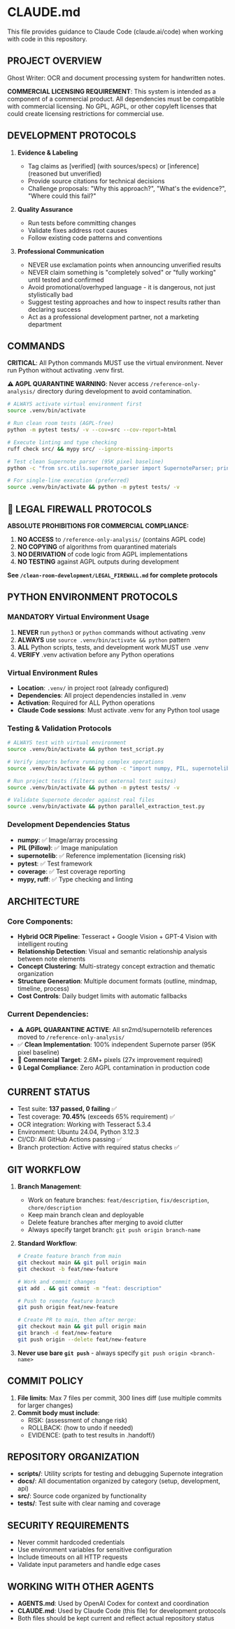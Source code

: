 # CLAUDE.md

This file provides guidance to Claude Code (claude.ai/code) when working with code in this repository.

## PROJECT OVERVIEW

Ghost Writer: OCR and document processing system for handwritten notes.

**COMMERCIAL LICENSING REQUIREMENT**: This system is intended as a component of a commercial product. All dependencies must be compatible with commercial licensing. No GPL, AGPL, or other copyleft licenses that could create licensing restrictions for commercial use.

## DEVELOPMENT PROTOCOLS

1. **Evidence & Labeling**  
   - Tag claims as [verified] (with sources/specs) or [inference] (reasoned but unverified)
   - Provide source citations for technical decisions
   - Challenge proposals: "Why this approach?", "What's the evidence?", "Where could this fail?"

2. **Quality Assurance**
   - Run tests before committing changes
   - Validate fixes address root causes
   - Follow existing code patterns and conventions

3. **Professional Communication**
   - NEVER use exclamation points when announcing unverified results
   - NEVER claim something is "completely solved" or "fully working" until tested and confirmed
   - Avoid promotional/overhyped language - it is dangerous, not just stylistically bad
   - Suggest testing approaches and how to inspect results rather than declaring success
   - Act as a professional development partner, not a marketing department

## COMMANDS

**CRITICAL**: All Python commands MUST use the virtual environment. Never run Python without activating .venv first.

**⚠️ AGPL QUARANTINE WARNING**: Never access `/reference-only-analysis/` directory during development to avoid contamination.

```bash
# ALWAYS activate virtual environment first
source .venv/bin/activate

# Run clean room tests (AGPL-free)  
python -m pytest tests/ -v --cov=src --cov-report=html

# Execute linting and type checking
ruff check src/ && mypy src/ --ignore-missing-imports

# Test clean Supernote parser (95K pixel baseline)
python -c "from src.utils.supernote_parser import SupernoteParser; print('Clean parser ready')"

# For single-line execution (preferred)
source .venv/bin/activate && python -m pytest tests/ -v
```

## 🚨 LEGAL FIREWALL PROTOCOLS

**ABSOLUTE PROHIBITIONS FOR COMMERCIAL COMPLIANCE:**
1. **NO ACCESS** to `/reference-only-analysis/` (contains AGPL code)
2. **NO COPYING** of algorithms from quarantined materials  
3. **NO DERIVATION** of code logic from AGPL implementations
4. **NO TESTING** against AGPL outputs during development

**See `/clean-room-development/LEGAL_FIREWALL.md` for complete protocols**

## PYTHON ENVIRONMENT PROTOCOLS

### **MANDATORY Virtual Environment Usage**
1. **NEVER** run `python3` or `python` commands without activating .venv
2. **ALWAYS** use `source .venv/bin/activate && python` pattern
3. **ALL** Python scripts, tests, and development work MUST use .venv
4. **VERIFY** .venv activation before any Python operations

### **Virtual Environment Rules**
- **Location**: `.venv/` in project root (already configured)
- **Dependencies**: All project dependencies installed in .venv
- **Activation**: Required for ALL Python operations
- **Claude Code sessions**: Must activate .venv for any Python tool usage

### **Testing & Validation Protocols**
```bash
# ALWAYS test with virtual environment
source .venv/bin/activate && python test_script.py

# Verify imports before running complex operations
source .venv/bin/activate && python -c "import numpy, PIL, supernotelib; print('Dependencies OK')"

# Run project tests (filters out external test suites)
source .venv/bin/activate && python -m pytest tests/ -v

# Validate Supernote decoder against real files
source .venv/bin/activate && python parallel_extraction_test.py
```

### **Development Dependencies Status**
- **numpy**: ✅ Image/array processing
- **PIL (Pillow)**: ✅ Image manipulation  
- **supernotelib**: ✅ Reference implementation (licensing risk)
- **pytest**: ✅ Test framework
- **coverage**: ✅ Test coverage reporting
- **mypy, ruff**: ✅ Type checking and linting

## ARCHITECTURE

### Core Components:
- **Hybrid OCR Pipeline**: Tesseract + Google Vision + GPT-4 Vision with intelligent routing
- **Relationship Detection**: Visual and semantic relationship analysis between note elements  
- **Concept Clustering**: Multi-strategy concept extraction and thematic organization
- **Structure Generation**: Multiple document formats (outline, mindmap, timeline, process)
- **Cost Controls**: Daily budget limits with automatic fallbacks

### Current Dependencies:
- ⚠️ **AGPL QUARANTINE ACTIVE**: All sn2md/supernotelib references moved to `/reference-only-analysis/`
- ✅ **Clean Implementation**: 100% independent Supernote parser (95K pixel baseline)
- 🎯 **Commercial Target**: 2.6M+ pixels (27x improvement required)
- 🔒 **Legal Compliance**: Zero AGPL contamination in production code

## CURRENT STATUS

- Test suite: **137 passed, 0 failing** ✅
- Test coverage: **70.45%** (exceeds 65% requirement) ✅
- OCR integration: Working with Tesseract 5.3.4
- Environment: Ubuntu 24.04, Python 3.12.3
- CI/CD: All GitHub Actions passing ✅
- Branch protection: Active with required status checks ✅

## GIT WORKFLOW

1. **Branch Management**:
   - Work on feature branches: `feat/description`, `fix/description`, `chore/description`
   - Keep main branch clean and deployable
   - Delete feature branches after merging to avoid clutter
   - Always specify target branch: `git push origin branch-name`

2. **Standard Workflow**:
   ```bash
   # Create feature branch from main
   git checkout main && git pull origin main
   git checkout -b feat/new-feature
   
   # Work and commit changes
   git add . && git commit -m "feat: description"
   
   # Push to remote feature branch
   git push origin feat/new-feature
   
   # Create PR to main, then after merge:
   git checkout main && git pull origin main
   git branch -d feat/new-feature
   git push origin --delete feat/new-feature
   ```

3. **Never use bare `git push`** - always specify `git push origin <branch-name>`

## COMMIT POLICY

1. **File limits**: Max 7 files per commit, 300 lines diff (use multiple commits for larger changes)
2. **Commit body must include**: 
   - RISK: (assessment of change risk)
   - ROLLBACK: (how to undo if needed)
   - EVIDENCE: (path to test results in .handoff/)

## REPOSITORY ORGANIZATION

- **scripts/**: Utility scripts for testing and debugging Supernote integration
- **docs/**: All documentation organized by category (setup, development, api)
- **src/**: Source code organized by functionality
- **tests/**: Test suite with clear naming and coverage

## SECURITY REQUIREMENTS

- Never commit hardcoded credentials
- Use environment variables for sensitive configuration
- Include timeouts on all HTTP requests
- Validate input parameters and handle edge cases

## WORKING WITH OTHER AGENTS

- **AGENTS.md**: Used by OpenAI Codex for context and coordination
- **CLAUDE.md**: Used by Claude Code (this file) for development protocols
- Both files should be kept current and reflect actual repository status
